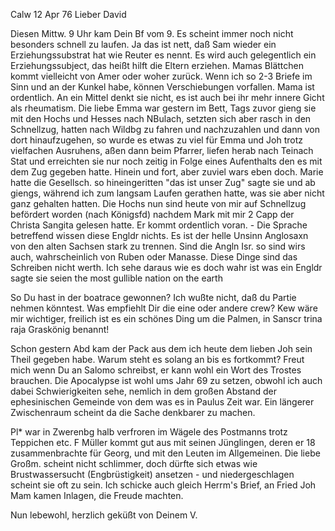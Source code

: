  Calw 12 Apr 76
Lieber David

Diesen Mittw. 9 Uhr kam Dein Bf vom 9. Es scheint immer noch nicht besonders schnell zu laufen. Ja das ist nett, daß Sam wieder ein Erziehungssubstrat hat wie Reuter es nennt. Es wird auch gelegentlich ein Erziehungssubject, das heißt hilft die Eltern erziehen. Mamas Blättchen kommt vielleicht von Amer oder woher zurück. Wenn ich so 2-3 Briefe im Sinn und an der Kunkel habe, können Verschiebungen vorfallen. Mama ist ordentlich. An ein Mittel denkt sie nicht, es ist auch bei ihr mehr innere Gicht als rheumatism. Die liebe Emma war gestern im Bett, Tags zuvor gieng sie mit den Hochs und Hesses nach NBulach, setzten sich aber rasch in den Schnellzug, hatten nach Wildbg zu fahren und nachzuzahlen und dann von dort hinaufzugehen, so wurde es etwas zu viel für Emma und Joh trotz vielfachen Ausruhens, aßen dann beim Pfarrer, liefen herab nach Teinach Stat und erreichten sie nur noch zeitig in Folge eines Aufenthalts den es mit dem Zug gegeben hatte. Hinein und fort, aber zuviel wars eben doch. Marie hatte die Gesellsch. so hineingeritten "das ist unser Zug" sagte sie und ab giengs, während ich zum langsam Laufen gerathen hatte, was sie aber nicht ganz gehalten hatten. 
Die Hochs nun sind heute von mir auf Schnellzug befördert worden (nach Königsfd) nachdem Mark mit mir 2 Capp der Christa Sangita gelesen hatte. Er kommt ordentlich voran. - Die Sprache betreffend wissen diese Engldr nichts. Es ist der helle Unsinn Anglosaxn von den alten Sachsen stark zu trennen. Sind die Angln Isr. so sind wirs auch, wahrscheinlich von Ruben oder Manasse. Diese Dinge sind das Schreiben nicht werth. Ich sehe daraus wie es doch wahr ist was ein Engldr sagte sie seien the most gullible nation on the earth

So Du hast in der boatrace gewonnen? Ich wußte nicht, daß du Partie nehmen könntest. Was empfiehlt Dir die eine oder andere crew? Kew wäre mir wichtiger, freilich ist es ein schönes Ding um die Palmen, in Sanscr trina raja Graskönig benannt!

Schon gestern Abd kam der Pack aus dem ich heute dem lieben Joh sein Theil gegeben habe. Warum steht es solang an bis es fortkommt? Freut mich wenn Du an Salomo schreibst, er kann wohl ein Wort des Trostes brauchen. 
Die Apocalypse ist wohl ums Jahr 69 zu setzen, obwohl ich auch dabei Schwierigkeiten sehe, nemlich in dem großen Abstand der ephesinischen Gemeinde von dem was es in Paulus Zeit war. Ein längerer Zwischenraum scheint da die Sache denkbarer zu machen.

Pl<ebst>* war in Zwerenbg halb verfroren im Wägele des Postmanns trotz Teppichen etc. F Müller kommt gut aus mit seinen Jünglingen, deren er 18 zusammenbrachte für Georg, und mit den Leuten im Allgemeinen. Die liebe Großm. scheint nicht schlimmer, doch dürfte sich etwas wie Brustwassersucht (Engbrüstigkeit) ansetzen - und niedergeschlagen scheint sie oft zu sein. 
Ich schicke auch gleich Herrm's Brief, an Fried Joh Mam kamen Inlagen, die Freude machten.

 Nun lebewohl, herzlich geküßt von
 Deinem V.
